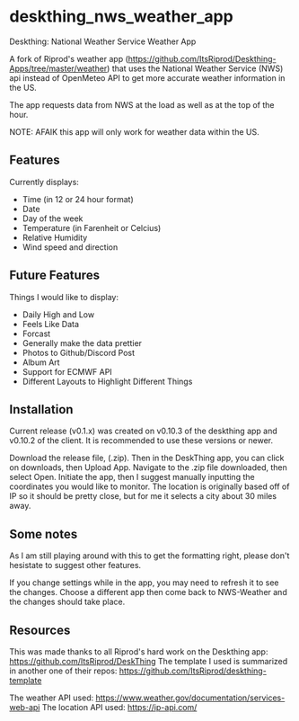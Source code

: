 # deskthing_nws_weather_app
Deskthing: National Weather Service Weather App 

A fork of Riprod's weather app (https://github.com/ItsRiprod/Deskthing-Apps/tree/master/weather) that uses the National Weather Service (NWS) api instead of OpenMeteo API to get more accurate weather information in the US.

The app requests data from NWS at the load as well as at the top of the hour.

NOTE: AFAIK this app will only work for weather data within the US. 

## Features

Currently displays:
- Time (in 12 or 24 hour format)
- Date
- Day of the week
- Temperature (in Farenheit or Celcius)
- Relative Humidity
- Wind speed and direction

## Future Features

Things I would like to display:
- Daily High and Low
- Feels Like Data
- Forcast
- Generally make the data prettier
- Photos to Github/Discord Post
- Album Art
- Support for ECMWF API
- Different Layouts to Highlight Different Things

## Installation

Current release (v0.1.x) was created on v0.10.3 of the deskthing app and v0.10.2 of the client. It is recommended to use these versions or newer. 

Download the release file, (.zip). Then in the DeskThing app, you can click on downloads, then Upload App.
Navigate to the .zip file downloaded, then select Open. 
Initiate the app, then I suggest manually inputting the coordinates you would like to monitor. The location is originally based off of IP so it should be pretty close, but for me it selects a city about 30 miles away. 

## Some notes

As I am still playing around with this to get the formatting right, please don't hesistate to suggest other features.

If you change settings while in the app, you may need to refresh it to see the changes. Choose a different app then come back to NWS-Weather and the changes should take place. 

## Resources

This was made thanks to all Riprod's hard work on the Deskthing app:    https://github.com/ItsRiprod/DeskThing
The template I used is summarized in another one of their repos:        https://github.com/ItsRiprod/deskthing-template

The weather API used:   https://www.weather.gov/documentation/services-web-api
The location API used:  https://ip-api.com/
